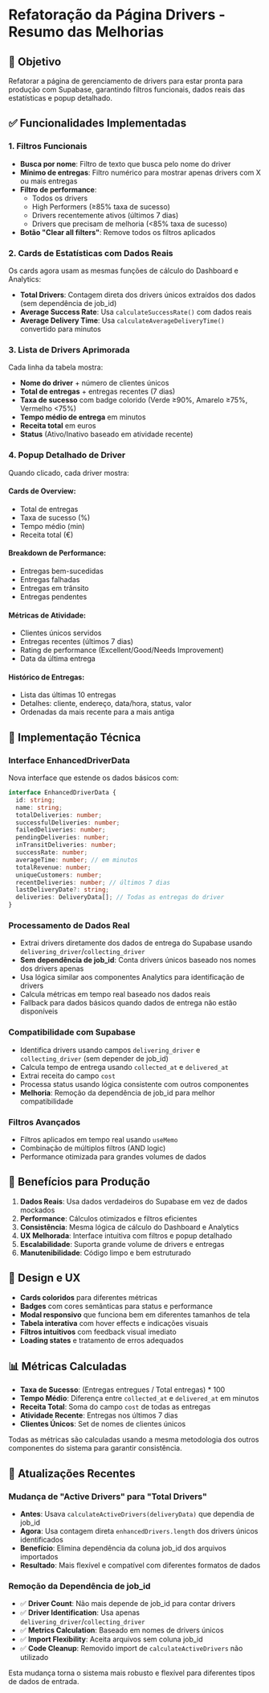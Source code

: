 # Refatoração da Página Drivers - Resumo das Melhorias

## 🎯 Objetivo
Refatorar a página de gerenciamento de drivers para estar pronta para produção com Supabase, garantindo filtros funcionais, dados reais das estatísticas e popup detalhado.

## ✅ Funcionalidades Implementadas

### 1. **Filtros Funcionais**
- **Busca por nome**: Filtro de texto que busca pelo nome do driver
- **Mínimo de entregas**: Filtro numérico para mostrar apenas drivers com X ou mais entregas
- **Filtro de performance**: 
  - Todos os drivers
  - High Performers (≥85% taxa de sucesso)
  - Drivers recentemente ativos (últimos 7 dias)
  - Drivers que precisam de melhoria (<85% taxa de sucesso)
- **Botão "Clear all filters"**: Remove todos os filtros aplicados

### 2. **Cards de Estatísticas com Dados Reais**
Os cards agora usam as mesmas funções de cálculo do Dashboard e Analytics:

- **Total Drivers**: Contagem direta dos drivers únicos extraídos dos dados (sem dependência de job_id)
- **Average Success Rate**: Usa `calculateSuccessRate()` com dados reais
- **Average Delivery Time**: Usa `calculateAverageDeliveryTime()` convertido para minutos

### 3. **Lista de Drivers Aprimorada**
Cada linha da tabela mostra:
- **Nome do driver** + número de clientes únicos
- **Total de entregas** + entregas recentes (7 dias)
- **Taxa de sucesso** com badge colorido (Verde ≥90%, Amarelo ≥75%, Vermelho <75%)
- **Tempo médio de entrega** em minutos
- **Receita total** em euros
- **Status** (Ativo/Inativo baseado em atividade recente)

### 4. **Popup Detalhado de Driver**
Quando clicado, cada driver mostra:

#### **Cards de Overview**:
- Total de entregas
- Taxa de sucesso (%)
- Tempo médio (min)
- Receita total (€)

#### **Breakdown de Performance**:
- Entregas bem-sucedidas
- Entregas falhadas
- Entregas em trânsito
- Entregas pendentes

#### **Métricas de Atividade**:
- Clientes únicos servidos
- Entregas recentes (últimos 7 dias)
- Rating de performance (Excellent/Good/Needs Improvement)
- Data da última entrega

#### **Histórico de Entregas**:
- Lista das últimas 10 entregas
- Detalhes: cliente, endereço, data/hora, status, valor
- Ordenadas da mais recente para a mais antiga

## 🔧 Implementação Técnica

### **Interface EnhancedDriverData**
Nova interface que estende os dados básicos com:
```typescript
interface EnhancedDriverData {
  id: string;
  name: string;
  totalDeliveries: number;
  successfulDeliveries: number;
  failedDeliveries: number;
  pendingDeliveries: number;
  inTransitDeliveries: number;
  successRate: number;
  averageTime: number; // em minutos
  totalRevenue: number;
  uniqueCustomers: number;
  recentDeliveries: number; // últimos 7 dias
  lastDeliveryDate?: string;
  deliveries: DeliveryData[]; // Todas as entregas do driver
}
```

### **Processamento de Dados Real**
- Extrai drivers diretamente dos dados de entrega do Supabase usando `delivering_driver`/`collecting_driver`
- **Sem dependência de job_id**: Conta drivers únicos baseado nos nomes dos drivers apenas
- Usa lógica similar aos componentes Analytics para identificação de drivers
- Calcula métricas em tempo real baseado nos dados reais
- Fallback para dados básicos quando dados de entrega não estão disponíveis

### **Compatibilidade com Supabase**
- Identifica drivers usando campos `delivering_driver` e `collecting_driver` (sem depender de job_id)
- Calcula tempo de entrega usando `collected_at` e `delivered_at`
- Extrai receita do campo `cost`
- Processa status usando lógica consistente com outros componentes
- **Melhoria**: Remoção da dependência de job_id para melhor compatibilidade

### **Filtros Avançados**
- Filtros aplicados em tempo real usando `useMemo`
- Combinação de múltiplos filtros (AND logic)
- Performance otimizada para grandes volumes de dados

## 🚀 Benefícios para Produção

1. **Dados Reais**: Usa dados verdadeiros do Supabase em vez de dados mockados
2. **Performance**: Cálculos otimizados e filtros eficientes
3. **Consistência**: Mesma lógica de cálculo do Dashboard e Analytics
4. **UX Melhorada**: Interface intuitiva com filtros e popup detalhado
5. **Escalabilidade**: Suporta grande volume de drivers e entregas
6. **Manutenibilidade**: Código limpo e bem estruturado

## 🎨 Design e UX

- **Cards coloridos** para diferentes métricas
- **Badges** com cores semânticas para status e performance
- **Modal responsivo** que funciona bem em diferentes tamanhos de tela
- **Tabela interativa** com hover effects e indicações visuais
- **Filtros intuitivos** com feedback visual imediato
- **Loading states** e tratamento de erros adequados

## 📊 Métricas Calculadas

- **Taxa de Sucesso**: (Entregas entregues / Total entregas) * 100
- **Tempo Médio**: Diferença entre `collected_at` e `delivered_at` em minutos
- **Receita Total**: Soma do campo `cost` de todas as entregas
- **Atividade Recente**: Entregas nos últimos 7 dias
- **Clientes Únicos**: Set de nomes de clientes únicos

Todas as métricas são calculadas usando a mesma metodologia dos outros componentes do sistema para garantir consistência.

## 🔄 **Atualizações Recentes**

### **Mudança de "Active Drivers" para "Total Drivers"**
- **Antes**: Usava `calculateActiveDrivers(deliveryData)` que dependia de job_id
- **Agora**: Usa contagem direta `enhancedDrivers.length` dos drivers únicos identificados
- **Benefício**: Elimina dependência da coluna job_id dos arquivos importados
- **Resultado**: Mais flexível e compatível com diferentes formatos de dados

### **Remoção da Dependência de job_id**
- ✅ **Driver Count**: Não mais depende de job_id para contar drivers
- ✅ **Driver Identification**: Usa apenas `delivering_driver`/`collecting_driver`
- ✅ **Metrics Calculation**: Baseado em nomes de drivers únicos
- ✅ **Import Flexibility**: Aceita arquivos sem coluna job_id
- ✅ **Code Cleanup**: Removido import de `calculateActiveDrivers` não utilizado

Esta mudança torna o sistema mais robusto e flexível para diferentes tipos de dados de entrada. 